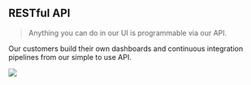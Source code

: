 ## RESTful API

> Anything you can do in our UI is programmable via our API.

Our customers build their own dashboards and continuous integration pipelines from our simple to use API.

![](../../images/restful-api.png)
